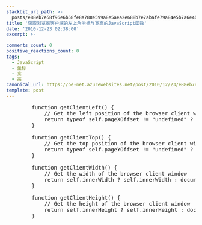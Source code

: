 ```yaml
---
stackbit_url_path: >-
  posts/e88eb7e58f96e6b58fe8a788e599a8e5aea2e688b7e7abafe79a84e5b7a6e4b88ae8a792e59d90e6a087e4b88ee5aebde9ab98e79a84JavaScripte587bde695b0
title: '获取浏览器客户端的左上角坐标与宽高的JavaScript函数'
date: '2010-12-23 02:38:00'
excerpt: >-
  
comments_count: 0
positive_reactions_count: 0
tags: 
  - JavaScript
  - 坐标
  - 宽
  - 高
canonical_url: https://be-net.azurewebsites.net/post/2010/12/23/e88eb7e58f96e6b58fe8a788e599a8e5aea2e688b7e7abafe79a84e5b7a6e4b88ae8a792e59d90e6a087e4b88ee5aebde9ab98e79a84JavaScripte587bde695b0
template: post
---
```

<pre class="brush: javascript">        function getClientLeft() {
            // Get the left position of the browser client window
            return typeof self.pageXOffset != &quot;undefined&quot; ? self.pageXOffset : document.documentElement &amp;&amp; document.documentElement.scrollLeft ? document.documentElement.scrollLeft : document.body.scrollLeft ? document.body.scrollLeft : 0;
        }

        function getClientTop() {
            // Get the top position of the browser client window
            return typeof self.pageYOffset != &quot;undefined&quot; ? self.pageYOffset : document.documentElement &amp;&amp; document.documentElement.scrollTop ? document.documentElement.scrollTop : document.body.scrollTop ? document.body.scrollTop : 0;
        }

        function getClientWidth() {
            // Get the width of the browser client window
            return self.innerWidth ? self.innerWidth : document.documentElement &amp;&amp; document.documentElement.clientWidth ? document.documentElement.clientWidth : document.body ? document.body.clientWidth : 0;
        }

        function getClientHeight() {
            // Get the height of the browser client window 
            return self.innerHeight ? self.innerHeight : document.documentElement &amp;&amp; document.documentElement.clientHeight ? document.documentElement.clientHeight : document.body ? document.body.clientHeight : 0;
        }</pre>